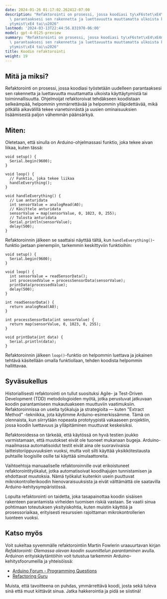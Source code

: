 ```yaml
---
date: 2024-01-26 01:17:02.262412-07:00
description: "Refaktorointi on prosessi, jossa koodiasi ty\xF6stet\xE4\xE4n uudelleen\
  \ parantaaksesi sen rakennetta ja luettavuutta muuttamatta ulkoista k\xE4ytt\xE4\
  ytymist\xE4 tai\u2026"
lastmod: '2024-03-13T22:44:56.831970-06:00'
model: gpt-4-0125-preview
summary: "Refaktorointi on prosessi, jossa koodiasi ty\xF6stet\xE4\xE4n uudelleen\
  \ parantaaksesi sen rakennetta ja luettavuutta muuttamatta ulkoista k\xE4ytt\xE4\
  ytymist\xE4 tai\u2026"
title: Koodin refaktorointi
weight: 19
---
```


## Mitä ja miksi?
Refaktorointi on prosessi, jossa koodiasi työstetään uudelleen parantaaksesi sen rakennetta ja luettavuutta muuttamatta ulkoista käyttäytymistä tai toiminnallisuutta. Ohjelmoijat refaktoroivat tehdäkseen koodistaan selkeämpää, helpommin ymmärrettävää ja helpommin ylläpidettävää, mikä pitkällä aikavälillä tekee vianetsinnästä ja uusien ominaisuuksien lisäämisestä paljon vähemmän päänsärkyä.

## Miten:

Oletetaan, että sinulla on Arduino-ohjelmassasi funktio, joka tekee aivan liikaa, kuten tässä:

```Arduino
void setup() {
  Serial.begin(9600);
}

void loop() {
  // Funktio, joka tekee liikaa
  handleEverything();
}

void handleEverything() {
  // Lue anturidata
  int sensorValue = analogRead(A0);
  // Käsittele anturidata
  sensorValue = map(sensorValue, 0, 1023, 0, 255);
  // Tulosta anturidata
  Serial.println(sensorValue);
  delay(500);
}
```

Refaktoroinnin jälkeen se saattaisi näyttää tältä, kun `handleEverything()`-funktio jaetaan pienempiin, tarkemmin keskittyviin funktioihin:

```Arduino
void setup() {
  Serial.begin(9600);
}

void loop() {
  int sensorValue = readSensorData();
  int processedValue = processSensorData(sensorValue);
  printData(processedValue);
  delay(500);
}

int readSensorData() {
  return analogRead(A0);
}

int processSensorData(int sensorValue) {
  return map(sensorValue, 0, 1023, 0, 255);
}

void printData(int data) {
  Serial.println(data);
}
```

Refaktoroinnin jälkeen `loop()`-funktio on helpommin luettava ja jokainen tehtävä käsitellään omalla funktiollaan, tehden koodista helpommin hallittavaa.

## Syväsukellus
Historiallisesti refaktorointi on tullut suosituksi Agile- ja Test-Driven Development (TDD) metodologioiden myötä, jotka perustuvat jatkuvaan koodin parantamiseen mukautuakseen muuttuviin vaatimuksiin. Refaktoroinnissa on useita työkaluja ja strategioita — kuten "Extract Method" -tekniikka, jota käytimme Arduino-esimerkissämme. Tämä on olennaista, kun siirrytään nopeasta prototyypistä vakaaseen projektiin, jossa koodin luettavuus ja ylläpitäminen muuttuvat keskeisiksi.

Refaktoroidessa on tärkeää, että käytössä on hyvä testien joukko varmistamaan, että muutokset eivät ole tuoneet mukanaan bugeja. Arduino-maailmassa automatisoidut testit eivät aina ole suoraviivaisia laitteistoriippuvuuksien vuoksi, mutta voit silti käyttää yksikkötestausta puhtaille loogisille osille tai käyttää simulaattoreita.

Vaihtoehtoja manuaaliselle refaktoroinnille ovat erikoistuneet refaktorointityökalut, jotka automatisoivat koodihajujen tunnistamisen ja ehdottavat muutoksia. Nämä työkalut kuitenkin usein puuttuvat mikrokontrollerikoodin hienovaraisuuksista ja eivät välttämättä ole saatavilla Arduino-kehitysympäristössä.

Lopulta refaktorointi on taidetta, joka tasapainottaa koodin sisäisen rakenteen parantamista virheiden tuomisen riskiä vastaan. Se vaatii sinua pohtimaan toteutuksen yksityiskohtia, kuten muistin käyttöä ja prosessoriaikaa, erityisesti resurssien rajoittaman mikrokontrollerien luonteen vuoksi.

## Katso myös
Voit sukeltaa syvemmälle refaktorointiin Martin Fowlerin uraauurtavan kirjan *Refaktorointi: Olemassa olevan koodin suunnittelun parantaminen* avulla. Arduinon erityiskäytäntöihin voit tutustua tarkemmin Arduino-kehitysfoorumeilla ja yhteisöissä:

- [Arduino Forum - Programming Questions](https://forum.arduino.cc/index.php?board=4.0)
- [Refactoring Guru](https://refactoring.guru/refactoring)

Muista, että tavoitteena on puhdas, ymmärrettävä koodi, josta sekä tuleva sinä että muut kiittävät sinua. Jatka hakkerointia ja pidä se siistinä!

